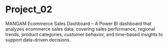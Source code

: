 # Project_02
MANGAM Ecommerce Sales Dashboard – A Power BI dashboard that analyzes ecommerce sales data, covering sales performance, regional trends, product categories, customer behavior, and time-based insights to support data-driven decisions.
